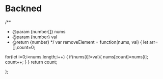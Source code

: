 # Backned
/**
 * @param {number[]} nums
 * @param {number} val
 * @return {number}
 */
var removeElement = function(nums, val) {
    let arr=[],count=0;

  for(let i=0;i<nums.length;i++)
  {
      if(nums[i]!=val){
          nums[count]=nums[i];
          count++;
      }
  }
  return count;
    
};
